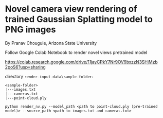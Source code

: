 # Novel camera view rendering of trained Gaussian Splatting model to PNG images

By Pranav Chougule, Arizona State University

Follow Google Colab Notebook to render novel views pretrained model

https://colab.research.google.com/drive/11jayCPkY7Nr9OV9bxzzN3SHjMzb2poS6?usp=sharing

directory ```render-input-data\sample-folder```:
```
<sample-folder>
|---images.txt
|---cameras.txt
|---point-cloud.ply
```

```shell
python render_nv.py --model_path <path to point-cloud.ply (pre-trained model)> --source_path <path to images.txt and cameras.txt>
```
